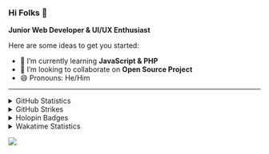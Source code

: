 ### Hi Folks 👋

<!-- **irvn0x/irvn0x** is a ✨ _special_ ✨ repository because its `README.md` (this file) appears on your GitHub profile. -->
**Junior Web Developer & UI/UX Enthusiast**


Here are some ideas to get you started:

<!-- - 🔭 I’m currently working on ... -->
- 🌱 I’m currently learning <b>JavaScript & PHP</b>
- 👯 I’m looking to collaborate on <b>Open Source Project</b>
- 😄 Pronouns: He/Him
<!-- - 🤔 I’m looking for help with ... -->
<!-- - 💬 Ask me about ... -->
<!-- - 📫 How to reach me: ... -->
<!-- - ⚡ Fun fact: ... -->
<hr /> 

<details>
  <summary>GitHub Statistics</summary>
  
  <hr /> 
  <p align="left">
    &nbsp;<img src="https://github-readme-stats.vercel.app/api?username=irvn0x&theme=react&show_icons=true&hide_border=true" alt="AM" />
  </p>

  <p align="left">
    <img height="154" src="https://github-readme-stats.vercel.app/api/top-langs/?username=irvn0x&theme=react&show_icons=true&hide_border=true&layout=compact&hide=php,scss,shell&langs_count=7" />
  </p>

  <p align="left">
    <img src="https://github-readme-activity-graph.vercel.app/graph?username=irvn0x&theme=react-dark&hide_border=true&radius=8&hide_title=true" align="center" />
  </p>
</details>

<details>
  <summary>GitHub Strikes</summary>
  
  <hr />
  <p align="left">
    <img src="https://github-readme-streak-stats.herokuapp.com/?user=irvn0x&" alt="Am" />
  </p>
</details>

<details>
  <summary>
    Holopin Badges
  </summary>
  
  <hr />
  
  [![An image of @irvn0x's Holopin badges, which is a link to view their full Holopin profile](https://holopin.me/irvn0x)](https://holopin.io/@irvn0x)
</details>

<details>
  <summary>Wakatime Statistics</summary>
  
- Languages overall
  <hr />
  
  <p align="left">
    <img src="https://wakatime.com/share/@9a6dbe6d-eff4-4b7b-93c1-1ea0aed026cd/a8cc342c-e0ee-45c0-8afa-cb3711bceae6.png" alt="Wakatime Stats" />
  </p>
</details>

![](https://komarev.com/ghpvc/?username=irvn0x&style=for-the-badge&color=blue)
